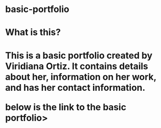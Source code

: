 # basic-portfolio
<h1>What is this?<h1>
  <p>This is a basic portfolio created by Viridiana Ortiz. It contains details about her, information on her work, and has her contact information.<p>
  
 <p>below is the link to the basic portfolio>
  
